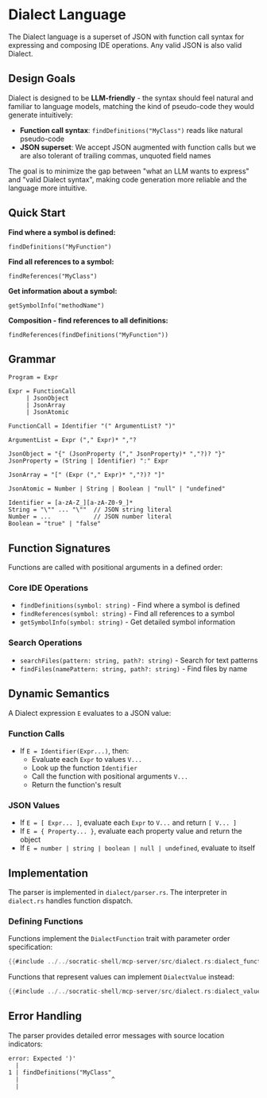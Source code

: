 # Dialect Language

The Dialect language is a superset of JSON with function call syntax for expressing and composing IDE operations. Any valid JSON is also valid Dialect.

## Design Goals

Dialect is designed to be **LLM-friendly** - the syntax should feel natural and familiar to language models, matching the kind of pseudo-code they would generate intuitively:

- **Function call syntax**: `findDefinitions("MyClass")` reads like natural pseudo-code
- **JSON superset**: We accept JSON augmented with function calls but we are also tolerant of trailing commas, unquoted field names

The goal is to minimize the gap between "what an LLM wants to express" and "valid Dialect syntax", making code generation more reliable and the language more intuitive.

## Quick Start

**Find where a symbol is defined:**
```
findDefinitions("MyFunction")
```

**Find all references to a symbol:**
```
findReferences("MyClass")
```

**Get information about a symbol:**
```
getSymbolInfo("methodName")
```

**Composition - find references to all definitions:**
```
findReferences(findDefinitions("MyFunction"))
```

## Grammar

```
Program = Expr

Expr = FunctionCall
     | JsonObject  
     | JsonArray
     | JsonAtomic

FunctionCall = Identifier "(" ArgumentList? ")"

ArgumentList = Expr ("," Expr)* ","?

JsonObject = "{" (JsonProperty ("," JsonProperty)* ","?)? "}"
JsonProperty = (String | Identifier) ":" Expr

JsonArray = "[" (Expr ("," Expr)* ","?)? "]"

JsonAtomic = Number | String | Boolean | "null" | "undefined"

Identifier = [a-zA-Z_][a-zA-Z0-9_]*
String = "\"" ... "\""  // JSON string literal
Number = ...            // JSON number literal  
Boolean = "true" | "false"
```

## Function Signatures

Functions are called with positional arguments in a defined order:

### Core IDE Operations
- `findDefinitions(symbol: string)` - Find where a symbol is defined
- `findReferences(symbol: string)` - Find all references to a symbol  
- `getSymbolInfo(symbol: string)` - Get detailed symbol information

### Search Operations  
- `searchFiles(pattern: string, path?: string)` - Search for text patterns
- `findFiles(namePattern: string, path?: string)` - Find files by name

## Dynamic Semantics

A Dialect expression `E` evaluates to a JSON value:

### Function Calls
* If `E = Identifier(Expr...)`, then:
    * Evaluate each `Expr` to values `V...`
    * Look up the function `Identifier` 
    * Call the function with positional arguments `V...`
    * Return the function's result

### JSON Values
* If `E = [ Expr... ]`, evaluate each `Expr` to `V...` and return `[ V... ]`
* If `E = { Property... }`, evaluate each property value and return the object
* If `E = number | string | boolean | null | undefined`, evaluate to itself

## Implementation

The parser is implemented in `dialect/parser.rs`. The interpreter in `dialect.rs` handles function dispatch.

### Defining Functions

Functions implement the `DialectFunction` trait with parameter order specification:

```rust
{{#include ../../socratic-shell/mcp-server/src/dialect.rs:dialect_function_trait}}
```

Functions that represent values can implement `DialectValue` instead:

```rust
{{#include ../../socratic-shell/mcp-server/src/dialect.rs:dialect_value_trait}}
```

## Error Handling

The parser provides detailed error messages with source location indicators:
```
error: Expected ')'
  |
1 | findDefinitions("MyClass"
  |                          ^
  |
```

